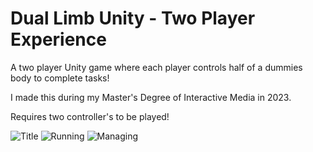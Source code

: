 # Dual Limb Unity - Two Player Experience
A two player Unity game where each player controls half of a dummies body to complete tasks!

I made this during my Master's Degree of Interactive Media in 2023.

Requires two controller's to be played!

![Title](https://github.com/user-attachments/assets/2446b910-62d4-4dfd-9942-12a559813c65)
![Running](https://github.com/user-attachments/assets/86903488-ea93-47d5-83ec-56f9aa10539f)
![Managing](https://github.com/user-attachments/assets/d43dfda5-782f-4a78-b485-58bf705e4aa8)
